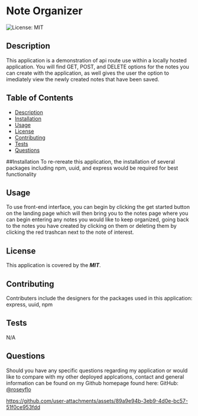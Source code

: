 # Note Organizer

![License: MIT](https://img.shields.io/badge/License-MIT-yellow.svg)

## Description
This application is a demonstration of api route use within a locally hosted application. You will find GET, POST, and DELETE options for the notes you can create with the application, as well gives the user the option to imediately view the newly created notes that have been saved. 

## Table of Contents
- [Description](#description)
- [Installation](#installation)
- [Usage](#usage)
- [License](#license)
- [Contributing](#contributing)
- [Tests](#tests)
- [Questions](#questions)

##Installation
To re-rereate this application, the installation of several packages including npm, uuid, and express would be required for best functionality

## Usage
To use front-end interface, you can begin by clicking the get started button on the landing page which will then bring you to the notes page where you can begin entering any notes you would like to keep organized, going back to the notes you have created by clicking on them or deleting them by clicking the red trashcan next to the note of interest.

## License
This application is covered by the ***MIT***.

## Contributing
Contributers include the designers for the packages used in this application: express, uuid, npm

## Tests
N/A

## Questions
Should you have any specific questions regarding my application or would like to compare with my other deployed applcations, contact and general information can be found on my Github homepage found here: GitHub: [@roseyflo](https://github.com/roseyflo)

https://github.com/user-attachments/assets/89a9e94b-3eb9-4d0e-bc57-51f0ce953fdd



